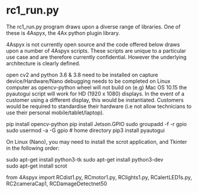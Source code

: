 # rc1_run.py

The rc1_run.py program draws upon a diverse range of libraries. One of these is 4Aspyx, the 4Ax python plugin library.

4Aspyx is not currently open source and the code offered below draws upon a number of 4Aspyx scripts. These scripts are unique to a particular use case and are therefore
currently confidential. However the underlying architecture is clearly defined.


open cv2 and python 3.6 & 3.8 need to be installed on capture device/Hardware/Nano
debugging needs to be completed on Linux computer as opencv-python wheel will not build on (e.g) Mac OS 10.15
the pyautogui script will work for HD (1920 x 1080) displays. In the event of a customer using a different display, this would be instantiated. Customers would be required to standardise their hardware (i.e not allow technicians to use their personal mobile/tablet/laptop).    

pip install opencv-python
pip install Jetson.GPIO
	sudo groupadd -f -r gpio
	sudo usermod -a -G gpio # home directory
pip3 install pyautogui	

On Linux (Nano), you may need to install the scrot application, and Tkinter in the following order:

sudo apt-get install python3-tk
sudo apt-get install python3-dev		
sudo apt-get install scrot
	
from 4Aspyx import RCdist1.py, RCmotor1.py, RClights1.py, RCalertLED1s.py, RC2cameraCap1, RCDamageDetectnet50
